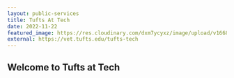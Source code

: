 ```yaml
---
layout: public-services
title: Tufts At Tech
date: 2022-11-22
featured_image: https://res.cloudinary.com/dxm7ycyxz/image/upload/v1668016884/2022/04/justin-veenema-NH1d0xX6Ldk-unsplash-1-1_my7kal.jpg
external: https://vet.tufts.edu/tufts-tech
---
```


## Welcome to Tufts at Tech
